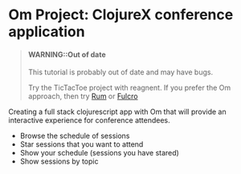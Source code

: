 # Om Project: ClojureX conference application

> #### WARNING::Out of date
> This tutorial is probably out of date and may have bugs.
>
> Try the TicTacToe project with reagnent.  If you prefer the Om approach, then try [Rum](https://github.com/tonsky/rum) or [Fulcro](https://github.com/fulcrologic/fulcro)

Creating a full stack clojurescript app with Om that will provide an interactive experience for conference attendees.

* Browse the schedule of sessions
* Star sessions that you want to attend
* Show your schedule (sessions you have stared)
* Show sessions by topic
